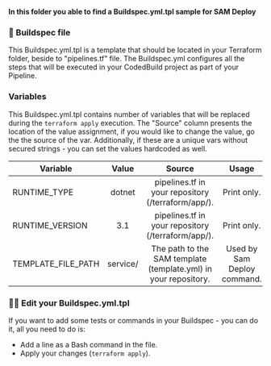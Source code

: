 **In this folder you able to find a Buildspec.yml.tpl sample for SAM Deploy**

### 📃 Buildspec file
This Buildspec.yml.tpl is a template that should be located in your Terraform folder, beside to "pipelines.tf" file.
The Buildspec.yml configures all the steps that will be executed in your CodedBuild project as part of your Pipeline.

### Variables
This Buildspec.yml.tpl contains number of variables that will be replaced during the ```terraform apply``` execution.
The "Source" column presents the location of the value assignment, if you would like to change the value, go the the source of the var.
Additionally, if these are a unique vars without secured strings - you can set the values hardcoded as well.

| Variable  | Value | Source | Usage | 
| --------- |:-------------:| :-------------:| :----------:|
| RUNTIME_TYPE | dotnet| pipelines.tf in your repository (/terraform/app/). | Print only. |
| RUNTIME_VERSION | 3.1 | pipelines.tf in your repository (/terraform/app/). | Print only. | 
| TEMPLATE_FILE_PATH | service/ | The path to the SAM template (template.yml) in your repository. | Used by Sam Deploy command. |

### ✍🏼 Edit your Buildspec.yml.tpl
If you want to add some tests or commands in your Buildspec - you can do it, all you need to do is:
- Add a line as a Bash command in the file.
- Apply your changes (```terraform apply```).
